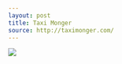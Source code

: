 ```yaml
---
layout: post
title: Taxi Monger
source: http://taximonger.com/
---
```


<img src="{{ site.baseurl }}/img/statap_img/taximonger.png">
